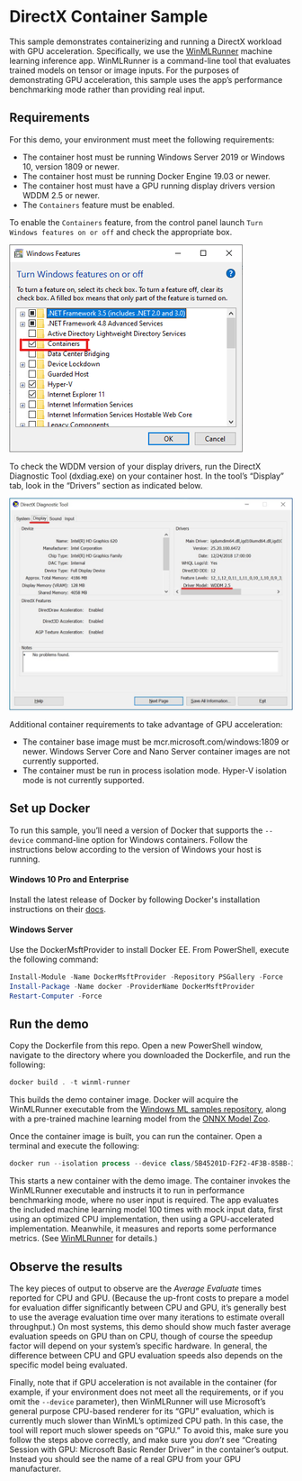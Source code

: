 # DirectX Container Sample

This sample demonstrates containerizing and running a DirectX workload with GPU acceleration. Specifically, we use the [WinMLRunner](https://github.com/Microsoft/Windows-Machine-Learning/tree/master/Tools/WinMLRunner) machine learning inference app. WinMLRunner is a command-line tool that evaluates trained models on tensor or image inputs. For the purposes of demonstrating GPU acceleration, this sample uses the app’s performance benchmarking mode rather than providing real input. 

## Requirements

For this demo, your environment must meet the following requirements:

* The container host must be running Windows Server 2019 or Windows 10, version 1809 or newer.
* The container host must be running Docker Engine 19.03 or newer.
* The container host must have a GPU running display drivers version WDDM 2.5 or newer.
* The `Containers` feature must be enabled.

To enable the `Containers` feature, from the control panel launch `Turn Windows features on or off` and check the appropriate box.

![container-feature](media/containerfeature.png)

To check the WDDM version of your display drivers, run the DirectX Diagnostic Tool (dxdiag.exe) on your container host. In the tool’s “Display” tab, look in the “Drivers” section as indicated below.

![dxdiag-screenshot](media/dxdiag.png)

Additional container requirements to take advantage of GPU acceleration:

* The container base image must be mcr.microsoft.com/windows:1809 or newer. Windows Server Core and Nano Server container images are not currently supported.
* The container must be run in process isolation mode. Hyper-V isolation mode is not currently supported.

## Set up Docker

To run this sample, you’ll need a version of Docker that supports the `--device` command-line option for Windows containers. Follow the instructions below according to the version of Windows your host is running.

#### Windows 10 Pro and Enterprise

Install the latest release of Docker by following Docker's installation instructions on their [docs](https://docs.docker.com/install/).

#### Windows Server

Use the DockerMsftProvider to install Docker EE. From PowerShell, execute the following command:

```PowerShell
Install-Module -Name DockerMsftProvider -Repository PSGallery -Force
Install-Package -Name docker -ProviderName DockerMsftProvider
Restart-Computer -Force
```

## Run the demo

Copy the Dockerfile from this repo. Open a new PowerShell window, navigate to the directory where you downloaded the Dockerfile, and run the following:

```PowerShell
docker build . -t winml-runner
```

This builds the demo container image. Docker will acquire the WinMLRunner executable from the [Windows ML samples repository](https://github.com/Microsoft/Windows-Machine-Learning), along with a pre-trained machine learning model from the [ONNX Model Zoo](https://github.com/onnx/models).

Once the container image is built, you can run the container. Open a terminal and execute the following:

```PowerShell
docker run --isolation process --device class/5B45201D-F2F2-4F3B-85BB-30FF1F953599 winml-runner
```

This starts a new container with the demo image. The container invokes the WinMLRunner executable and instructs it to run in performance benchmarking mode, where no user input is required. The app evaluates the included machine learning model 100 times with mock input data, first using an optimized CPU implementation, then using a GPU-accelerated implementation. Meanwhile, it measures and reports some performance metrics. (See [WinMLRunner](https://github.com/Microsoft/Windows-Machine-Learning/tree/master/Tools/WinMLRunner) for details.)

## Observe the results

The key pieces of output to observe are the *Average Evaluate* times reported for CPU and GPU. (Because the up-front costs to prepare a model for evaluation differ significantly between CPU and GPU, it’s generally best to use the average evaluation time over many iterations to estimate overall throughput.) On most systems, this demo should show much faster average evaluation speeds on GPU than on CPU, though of course the speedup factor will depend on your system’s specific hardware. In general, the difference between CPU and GPU evaluation speeds also depends on the specific model being evaluated.

Finally, note that if GPU acceleration is not available in the container (for example, if your environment does not meet all the requirements, or if you omit the `--device` parameter), then WinMLRunner will use Microsoft’s general purpose CPU-based renderer for its “GPU” evaluation, which is currently much slower than WinML’s optimized CPU path. In this case, the tool will report much slower speeds on “GPU.” To avoid this, make sure you follow the steps above correctly, and make sure you *don’t* see “Creating Session with GPU: Microsoft Basic Render Driver” in the container’s output. Instead you should see the name of a real GPU from your GPU manufacturer.